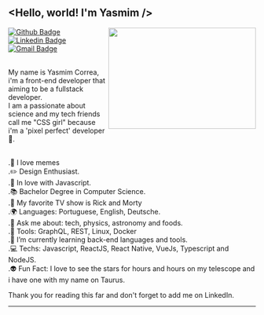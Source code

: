 ## <Hello, world! I'm Yasmim />
<img align="right" width="300" height="206" src="https://user-images.githubusercontent.com/58710976/87556579-3465da00-c68d-11ea-8fed-ae984c763555.jpg">

  [![Github Badge](https://img.shields.io/badge/-Github-000?style=flat-square&logo=Github&logoColor=white&link=https://github.com/ygcorrea)](https://github.com/ygcorrea)
  [![Linkedin Badge](https://img.shields.io/badge/-LinkedIn-blue?style=flat-square&logo=Linkedin&logoColor=white&link=https://www.linkedin.com/in/ygcorrea/)](https://www.linkedin.com/in/ygcorrea/)
  [![Gmail Badge](https://img.shields.io/badge/-Gmail-c14438?style=flat-square&logo=Gmail&logoColor=white&link=mailto:g.yascorrea@gmail.com)](mailto:g.yascorrea@gmail.com/)

<br/> My name is Yasmim Correa, i'm a front-end developer that aiming to be a fullstack developer. 
<br/>
I am a passionate about science and my tech friends call me "CSS girl" because i'm a 'pixel perfect' developer 🤘.

<br/>.🌈 I love memes 
<br/>.✏️ Design Enthusiast.
<br/>.💙 In love with Javascript.
<br/>.📚 Bachelor Degree in Computer Science.
<br/>.🌌 My favorite TV show is Rick and Morty
<br/>.🌍 Languages: Portuguese, English, Deutsche.
<br/>.💬 Ask me about: tech, physics, astronomy and foods.
<br/>.🔧 Tools: GraphQL, REST, Linux, Docker
<br/>.🌱 I’m currently learning back-end languages and tools.
<br/>.💻 Techs: Javascript, ReactJS, React Native, VueJs, Typescript and NodeJS.
<br/>.👽 Fun Fact: I love to see the stars for hours and hours on my telescope and i have one with my name on Taurus.

Thank you for reading this far and don't forget to add me on LinkedIn.
<hr/>
